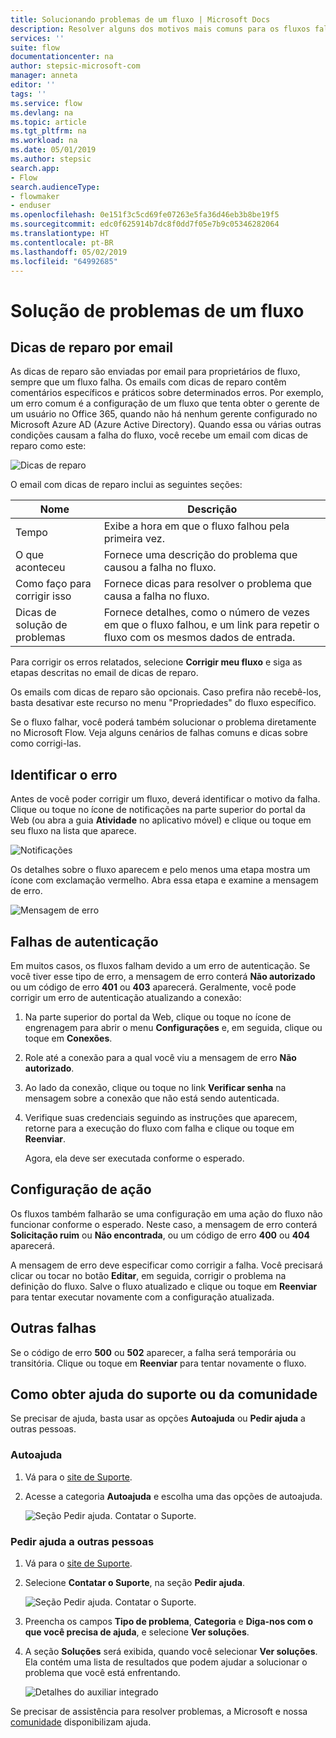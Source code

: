 ```yaml
---
title: Solucionando problemas de um fluxo | Microsoft Docs
description: Resolver alguns dos motivos mais comuns para os fluxos falharem
services: ''
suite: flow
documentationcenter: na
author: stepsic-microsoft-com
manager: anneta
editor: ''
tags: ''
ms.service: flow
ms.devlang: na
ms.topic: article
ms.tgt_pltfrm: na
ms.workload: na
ms.date: 05/01/2019
ms.author: stepsic
search.app:
- Flow
search.audienceType:
- flowmaker
- enduser
ms.openlocfilehash: 0e151f3c5cd69fe07263e5fa36d46eb3b8be19f5
ms.sourcegitcommit: edc0f625914b7dc8f0dd7f05e7b9c05346282064
ms.translationtype: HT
ms.contentlocale: pt-BR
ms.lasthandoff: 05/02/2019
ms.locfileid: "64992685"
---
```

# <a name="troubleshooting-a-flow"></a>Solução de problemas de um fluxo

## <a name="repair-tips-in-email"></a>Dicas de reparo por email

As dicas de reparo são enviadas por email para proprietários de fluxo, sempre que um fluxo falha. Os emails com dicas de reparo contêm comentários específicos e práticos sobre determinados erros. Por exemplo, um erro comum é a configuração de um fluxo que tenta obter o gerente de um usuário no Office 365, quando não há nenhum gerente configurado no Microsoft Azure AD (Azure Active Directory). Quando essa ou várias outras condições causam a falha do fluxo, você recebe um email com dicas de reparo como este:

![Dicas de reparo](media/fix-flow-failures/repair-tips-email.png)

O email com dicas de reparo inclui as seguintes seções:

Nome|Descrição
---|---
Tempo|Exibe a hora em que o fluxo falhou pela primeira vez.
O que aconteceu|Fornece uma descrição do problema que causou a falha no fluxo.
Como faço para corrigir isso|Fornece dicas para resolver o problema que causa a falha no fluxo.
Dicas de solução de problemas|Fornece detalhes, como o número de vezes em que o fluxo falhou, e um link para repetir o fluxo com os mesmos dados de entrada.

Para corrigir os erros relatados, selecione **Corrigir meu fluxo** e siga as etapas descritas no email de dicas de reparo.

Os emails com dicas de reparo são opcionais. Caso prefira não recebê-los, basta desativar este recurso no menu "Propriedades" do fluxo específico.

Se o fluxo falhar, você poderá também solucionar o problema diretamente no Microsoft Flow.  Veja alguns cenários de falhas comuns e dicas sobre como corrigi-las.

## <a name="identify-the-error"></a>Identificar o erro
Antes de você poder corrigir um fluxo, deverá identificar o motivo da falha. Clique ou toque no ícone de notificações na parte superior do portal da Web (ou abra a guia **Atividade** no aplicativo móvel) e clique ou toque em seu fluxo na lista que aparece.

![Notificações](./media/fix-flow-failures/notifications-toolbar.png)

Os detalhes sobre o fluxo aparecem e pelo menos uma etapa mostra um ícone com exclamação vermelho. Abra essa etapa e examine a mensagem de erro.

![Mensagem de erro](./media/fix-flow-failures/flow-run-failure.png)


## <a name="authentication-failures"></a>Falhas de autenticação
Em muitos casos, os fluxos falham devido a um erro de autenticação. Se você tiver esse tipo de erro, a mensagem de erro conterá **Não autorizado** ou um código de erro **401** ou **403** aparecerá. Geralmente, você pode corrigir um erro de autenticação atualizando a conexão:

1. Na parte superior do portal da Web, clique ou toque no ícone de engrenagem para abrir o menu **Configurações** e, em seguida, clique ou toque em **Conexões**.
2. Role até a conexão para a qual você viu a mensagem de erro **Não autorizado**.
3. Ao lado da conexão, clique ou toque no link **Verificar senha** na mensagem sobre a conexão que não está sendo autenticada.
4. Verifique suas credenciais seguindo as instruções que aparecem, retorne para a execução do fluxo com falha e clique ou toque em **Reenviar**.
   
    Agora, ela deve ser executada conforme o esperado.

## <a name="action-configuration"></a>Configuração de ação
Os fluxos também falharão se uma configuração em uma ação do fluxo não funcionar conforme o esperado. Neste caso, a mensagem de erro conterá **Solicitação ruim** ou **Não encontrada**, ou um código de erro **400** ou **404** aparecerá.

A mensagem de erro deve especificar como corrigir a falha. Você precisará clicar ou tocar no botão **Editar**, em seguida, corrigir o problema na definição do fluxo. Salve o fluxo atualizado e clique ou toque em **Reenviar** para tentar executar novamente com a configuração atualizada.

## <a name="other-failures"></a>Outras falhas
Se o código de erro **500** ou **502** aparecer, a falha será temporária ou transitória. Clique ou toque em **Reenviar** para tentar novamente o fluxo.

## <a name="getting-help-from-support-or-the-community"></a>Como obter ajuda do suporte ou da comunidade

Se precisar de ajuda, basta usar as opções **Autoajuda** ou **Pedir ajuda** a outras pessoas.

### <a name="self-help"></a>Autoajuda 

1. Vá para o [site de Suporte](https://flow.microsoft.com/support/).
1. Acesse a categoria **Autoajuda** e escolha uma das opções de autoajuda.

    ![Seção Pedir ajuda. Contatar o Suporte.](media/fix-flow-failures/self-help-section.png)
### <a name="ask-for-help-from-others"></a>Pedir ajuda a outras pessoas

1. Vá para o [site de Suporte](https://flow.microsoft.com/support/).
1. Selecione **Contatar o Suporte**, na seção **Pedir ajuda**.
    
    ![Seção Pedir ajuda. Contatar o Suporte.](media/fix-flow-failures/ask-for-help.png)

1. Preencha os campos **Tipo de problema**, **Categoria** e **Diga-nos com o que você precisa de ajuda**, e selecione **Ver soluções**. 

1. A seção **Soluções** será exibida, quando você selecionar **Ver soluções**. Ela contém uma lista de resultados que podem ajudar a solucionar o problema que você está enfrentando. 

    ![Detalhes do auxiliar integrado](media/fix-flow-failures/integrated-helper-details.png)

Se precisar de assistência para resolver problemas, a Microsoft e nossa [comunidade](https://go.microsoft.com/fwlink/?LinkID=787467) disponibilizam ajuda. 

